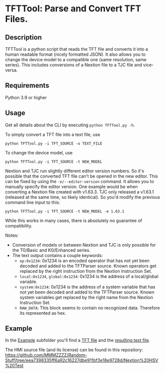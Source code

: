 # TFTTool: Parse and Convert TFT Files.

## Description

TFTTool is a python script that reads the TFT file and converts it into a human readable format (nicely formatted JSON). It also allows you to change the device model to a compatible one (same resolution, same series). This includes conversions of a Nextion file to a TJC file and vice-versa.

## Requirements

Python 3.9 or higher

## Usage

Get all details about the CLI by executing `python TFTTool.py -h`.

To simply convert a TFT file into a text file, use 

```
python TFTTool.py -i TFT_SOURCE -o TEXT_FILE
```

To change the device model, use 

```
python TFTTool.py -i TFT_SOURCE -t NEW_MODEL
```

Nextion and TJC run slightly different editor version numbers. So it's possible that the converted TFT file can't be opened in the new editor. This can be fixed by using the `-e/--editor-version` command. It allows you to manually specify the editor version.  One example would be when converting a Nextion file created with v1.63.3. TJC only released a v1.63.1 (released at the same time, so likely identical). So you'd modify the previous command line input to this:

```
python TFTTool.py -i TFT_SOURCE -t NEW_MODEL -e 1.63.1
```

While this works in many cases, there is absolutely no guarantee of compatibility.


Notes:
* Conversion of models or between Nextion and TJC is only possible for the T0/Basic and K0/Enhanced series.
* The text output contains a couple keywords:
	* `op:0x1234`: 0x1234 is an encoded operator that has not yet been decoded and added to the TFTParser source. Known operators get replaced by the right instruction from the Nextion Instruction Set.
	* `local:0x1234`, `global:0x1234`: 0x1234 is the address of a local/global variable.
	* `system:0x1234`: 0x1234 is the address of a system variable that has not yet been decoded and added to the TFTParser source. Known system variables get replaced by the right name from the Nextion Instruction Set.
	* `RAW_DATA`: This block seems to contain no recognized data. Therefore its represented as hex.

## Example

In the [Example](./Example) subfolder you'll find a [TFT file](./Example/HSV%20Test.tft) and the [resulting text file](./Example/HSV%20Test.txt). 

The HMI source file (and its license) can be found in this repository: https://github.com/MMMZZZZ/Random-Stuff/tree/eea7398335ff6a92c16227dbe911bf3e18e9728d/Nextion%20HSV%20Test

